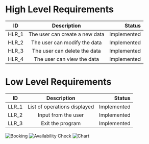 # High Level Requirements
| ID   |      Description     |  Status |
|----------|:-------------:|------:|
| HLR_1 |  The user can create a new data | Implemented  |
| HLR_2 |    The user can modify the data| Implemented  |
| HLR_3 |    The user can delete the data | Implemented  |
| HLR_4 |    The user can view the data | Implemented  |


# Low Level Requirements
| ID   |      Description     |  Status |
|----------|:-------------:|------:|
| LLR_1 |  List of operations displayed | Implemented  |
| LLR_2 |  Input from the user  | Implemented  |
| LLR_3 |  Exit the program  | Implemented  |








![Booking](https://user-images.githubusercontent.com/94215887/143380662-60a626d3-83c8-4d73-9c9c-bc3758958635.png)
![Availability Check](https://user-images.githubusercontent.com/94215887/143380667-c3765479-705a-4945-92cf-12641ed4935a.png)
![Chart](https://user-images.githubusercontent.com/94215887/143380669-38376502-d24c-4897-84fb-488a88893bb9.png)

